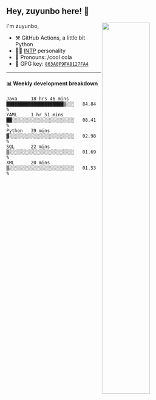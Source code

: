 

## Hey, zuyunbo here! :wave: 
[<img align="right" width="50%" src="https://github-readme-stats.vercel.app/api?username=zuyunbo&theme=dark&show_icons=true">](https://metrics.lecoq.io/ouuan?template=classic)

I'm zuyunbo,

-   :hammer_and_pick: GitHub Actions, a little bit Python
-   :man_scientist: [INTP](https://www.16personalities.com/profiles/3302586f07ca3) personality
-   :man: Pronouns: /cool cola
-   :key: GPG key: [`863A0F9FA8127FA4`](https://github.com/zuyunbo.gpg)

---

#### :bar_chart: Weekly development breakdown
<!--START_SECTION:waka-->
```text
Java     18 hrs 46 mins  █████████████████████▒░░░   84.84 % 
YAML     1 hr 51 mins    ██░░░░░░░░░░░░░░░░░░░░░░░   08.41 % 
Python   39 mins         ▓░░░░░░░░░░░░░░░░░░░░░░░░   02.98 % 
SQL      22 mins         ▒░░░░░░░░░░░░░░░░░░░░░░░░   01.69 % 
XML      20 mins         ▒░░░░░░░░░░░░░░░░░░░░░░░░   01.53 % 
```
<!--END_SECTION:waka-->

